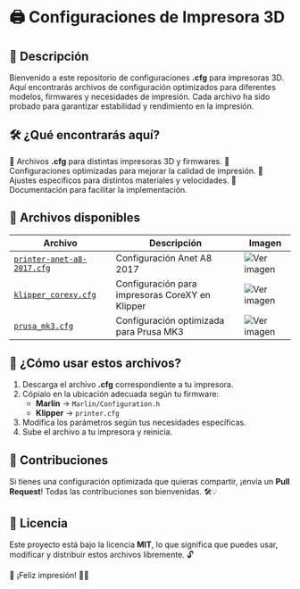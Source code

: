 # 🖨️ Configuraciones de Impresora 3D

## 📌 Descripción
Bienvenido a este repositorio de configuraciones **.cfg** para impresoras 3D. Aquí encontrarás archivos de configuración optimizados para diferentes modelos, firmwares y necesidades de impresión. Cada archivo ha sido probado para garantizar estabilidad y rendimiento en la impresión.

## 🛠️ ¿Qué encontrarás aquí?
🔹 Archivos **.cfg** para distintas impresoras 3D y firmwares.
🔹 Configuraciones optimizadas para mejorar la calidad de impresión.
🔹 Ajustes específicos para distintos materiales y velocidades.
🔹 Documentación para facilitar la implementación.

## 📂 Archivos disponibles
| Archivo | Descripción | Imagen |
|---------|------------|--------|
| [`printer-anet-a8-2017.cfg`](.CFG/printer-anet-a8-2017.cfg) | Configuración Anet A8 2017 | ![Ver imagen]([https://http2.mlstatic.com/D_NQ_NP_753052-MLA44569706228_012021-O.webp]) |
| [`klipper_corexy.cfg`](./klipper_corexy.cfg) | Configuración para impresoras CoreXY en Klipper | ![Ver imagen](https://via.placeholder.com/100) |
| [`prusa_mk3.cfg`](./prusa_mk3.cfg) | Configuración optimizada para Prusa MK3 | ![Ver imagen](https://via.placeholder.com/100) |

## 🔧 ¿Cómo usar estos archivos?
1. Descarga el archivo **.cfg** correspondiente a tu impresora.
2. Cópialo en la ubicación adecuada según tu firmware:
   - **Marlin** → `Marlin/Configuration.h`
   - **Klipper** → `printer.cfg`
3. Modifica los parámetros según tus necesidades específicas.
4. Sube el archivo a tu impresora y reinicia.

## 📢 Contribuciones
Si tienes una configuración optimizada que quieras compartir, ¡envía un **Pull Request**! Todas las contribuciones son bienvenidas. 🛠️💡

## 📜 Licencia
Este proyecto está bajo la licencia **MIT**, lo que significa que puedes usar, modificar y distribuir estos archivos libremente. 🔓

🚀 ¡Feliz impresión! 🎨🔥

